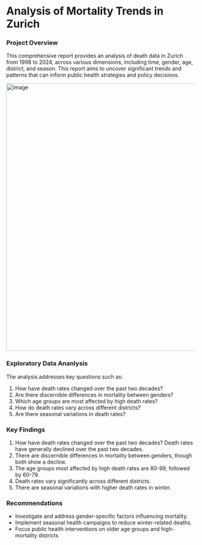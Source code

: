 # Analysis of Mortality Trends in Zurich

### Project Overview
This comprehensive report provides an analysis of death data in Zurich from 1998 to 2024, across various dimensions, including time, gender, age, district, and season. This report aims to uncover significant trends and patterns that can inform public health strategies and policy decisions.

<img width="710" alt="image" src="https://github.com/Simao84/Tableau-Project/assets/165850975/8e12aa23-4198-4a5d-bbb6-9f312bc2816c">




### Exploratory Data Ananlysis
The analysis addresses key questions such as:
1. How have death rates changed over the past two decades?
2. Are there discernible differences in mortality between genders?
3. Which age groups are most affected by high death rates?
4. How do death rates vary across different districts?
5. Are there seasonal variations in death rates?
     
### Key Findings
1.    How have death rates changed over the past two decades? 
Death rates have generally declined over the past two decades.
2. There are discernible differences in mortality between genders, though both show a decline.
3. The age groups most affected by high death rates are 80-99, followed by 60-79.
4. Death rates vary significantly across different districts.
5. There are seasonal variations with higher death rates in winter.
   
### Recommendations
- Investigate and address gender-specific factors influencing mortality.
- Implement seasonal health campaigns to reduce winter-related deaths.
- Focus public health interventions on older age groups and high-mortality districts



